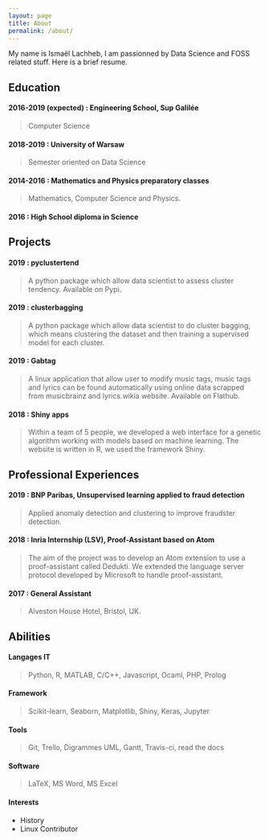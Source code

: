 ```yaml
---
layout: page
title: About
permalink: /about/
---
```


My name is Ismaël Lachheb, I am passionned by Data Science and FOSS related stuff. Here is a brief resume.

  
## Education

  
####  2016-2019 (expected)   : Engineering School, Sup Galilée	
> Computer Science

#### 2018-2019 : University of Warsaw
> Semester oriented on Data Science

#### 2014-2016 : Mathematics and Physics preparatory classes
> Mathematics, Computer Science and Physics.

#### 2016 : High School diploma in Science


## Projects

#### 2019 : pyclustertend
> A python package which allow data scientist to assess cluster tendency. Available on Pypi.

#### 2019 : clusterbagging 
> A python package which allow data scientist to do cluster bagging, which means clustering the dataset and then training a supervised model for each cluster. 

#### 2019 : Gabtag 
> A linux application that allow user to modify music tags, music tags and lyrics can be found automatically using online data scrapped from musicbrainz and lyrics.wikia website. Available on Flathub. 

#### 2018 : Shiny apps 
> Within a team of 5 people, we developed a web interface for a genetic algorithm working with models based on machine learning. The website is written in R, we used the framework Shiny. 


## Professional Experiences

#### 2019 : BNP Paribas, Unsupervised learning applied to fraud detection
> Applied anomaly detection and clustering to improve fraudster detection.


####  2018 : Inria Internship (LSV), Proof-Assistant based on Atom
> The aim of the project was to develop an Atom extension to use a proof-assistant called Dedukti. We extended the language server protocol developed by Microsoft to handle proof-assistant.
  
####  2017 : General Assistant
>Alveston House Hotel, Bristol, UK.


## Abilities

#### Langages IT
> Python, R, MATLAB, C/C++, Javascript, Ocaml, PHP, Prolog

#### Framework
> Scikit-learn, Seaborn, Matplotlib, Shiny, Keras, Jupyter

#### Tools
> Git, Trello, Digrammes UML, Gantt, Travis-ci, read the docs

#### Software
> LaTeX, MS Word, MS Excel


#### Interests

- History
- Linux Contributor